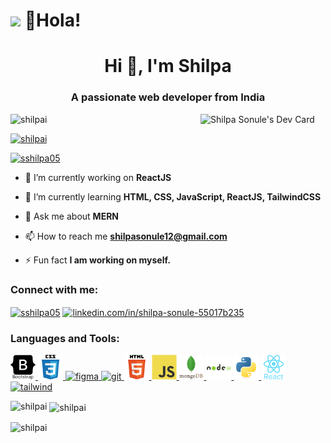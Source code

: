 # <img src="https://media.giphy.com/media/J1j87sxO2iMFOeCdKG/giphy.gif" width="100px"> 🙋Hola!
<h1 align="center">Hi 👋, I'm Shilpa</h1>
<h3 align="center">A passionate web developer from India</h3>
<a href="https://app.daily.dev/shil___08"><img align=right src="https://github.com/shilpai/shilpai/blob/master/devcard.svg" width="200" alt="Shilpa Sonule's Dev Card"/></a>

<p align="left"> <img src="https://komarev.com/ghpvc/?username=shilpai&label=Profile%20views&color=0e75b6&style=flat" alt="shilpai" /> </p>

<p align="left"> <a href="https://github.com/ryo-ma/github-profile-trophy"><img src="https://github-profile-trophy.vercel.app/?username=shilpai" alt="shilpai" /></a> </p>

<p align="left"> <a href="https://twitter.com/sshilpa05" target="blank"><img src="https://img.shields.io/twitter/follow/sshilpa05?logo=twitter&style=for-the-badge" alt="sshilpa05" /></a> </p>

- 🔭 I’m currently working on **ReactJS**

- 🌱 I’m currently learning **HTML, CSS, JavaScript, ReactJS, TailwindCSS**

- 💬 Ask me about **MERN**

- 📫 How to reach me **shilpasonule12@gmail.com**

- ⚡ Fun fact **I am working on myself.**

<h3 align="left">Connect with me:</h3>
<p align="left">
<a href="https://twitter.com/sshilpa05" target="blank"><img align="center" src="https://raw.githubusercontent.com/rahuldkjain/github-profile-readme-generator/master/src/images/icons/Social/twitter.svg" alt="sshilpa05" height="30" width="40" /></a>
<a href="https://linkedin.com/in/linkedin.com/in/shilpa-sonule-55017b235" target="blank"><img align="center" src="https://raw.githubusercontent.com/rahuldkjain/github-profile-readme-generator/master/src/images/icons/Social/linked-in-alt.svg" alt="linkedin.com/in/shilpa-sonule-55017b235" height="30" width="40" /></a>
</p>

<h3 align="left">Languages and Tools:</h3>
<p align="left"> <a href="https://getbootstrap.com" target="_blank" rel="noreferrer"> <img src="https://raw.githubusercontent.com/devicons/devicon/master/icons/bootstrap/bootstrap-plain-wordmark.svg" alt="bootstrap" width="40" height="40"/> </a> <a href="https://www.w3schools.com/css/" target="_blank" rel="noreferrer"> <img src="https://raw.githubusercontent.com/devicons/devicon/master/icons/css3/css3-original-wordmark.svg" alt="css3" width="40" height="40"/> </a> <a href="https://www.figma.com/" target="_blank" rel="noreferrer"> <img src="https://www.vectorlogo.zone/logos/figma/figma-icon.svg" alt="figma" width="40" height="40"/> </a> <a href="https://git-scm.com/" target="_blank" rel="noreferrer"> <img src="https://www.vectorlogo.zone/logos/git-scm/git-scm-icon.svg" alt="git" width="40" height="40"/> </a> <a href="https://www.w3.org/html/" target="_blank" rel="noreferrer"> <img src="https://raw.githubusercontent.com/devicons/devicon/master/icons/html5/html5-original-wordmark.svg" alt="html5" width="40" height="40"/> </a> <a href="https://developer.mozilla.org/en-US/docs/Web/JavaScript" target="_blank" rel="noreferrer"> <img src="https://raw.githubusercontent.com/devicons/devicon/master/icons/javascript/javascript-original.svg" alt="javascript" width="40" height="40"/> </a> <a href="https://www.mongodb.com/" target="_blank" rel="noreferrer"> <img src="https://raw.githubusercontent.com/devicons/devicon/master/icons/mongodb/mongodb-original-wordmark.svg" alt="mongodb" width="40" height="40"/> </a> <a href="https://nodejs.org" target="_blank" rel="noreferrer"> <img src="https://raw.githubusercontent.com/devicons/devicon/master/icons/nodejs/nodejs-original-wordmark.svg" alt="nodejs" width="40" height="40"/> </a> <a href="https://www.python.org" target="_blank" rel="noreferrer"> <img src="https://raw.githubusercontent.com/devicons/devicon/master/icons/python/python-original.svg" alt="python" width="40" height="40"/> </a> <a href="https://reactjs.org/" target="_blank" rel="noreferrer"> <img src="https://raw.githubusercontent.com/devicons/devicon/master/icons/react/react-original-wordmark.svg" alt="react" width="40" height="40"/> </a> <a href="https://tailwindcss.com/" target="_blank" rel="noreferrer"> <img src="https://www.vectorlogo.zone/logos/tailwindcss/tailwindcss-icon.svg" alt="tailwind" width="40" height="40"/> </a> </p>

<p><img align="left" src="https://github-readme-stats.vercel.app/api/top-langs?username=shilpai&show_icons=true&locale=en&layout=compact" alt="shilpai" /></p>

<p>&nbsp;<img align="center" src="https://github-readme-stats.vercel.app/api?username=shilpai&show_icons=true&locale=en" alt="shilpai" /></p>

<p><img align="center" src="https://github-readme-streak-stats.herokuapp.com/?user=shilpai&" alt="shilpai" /></p>
